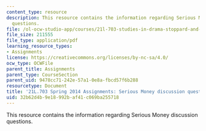 ```yaml
---
content_type: resource
description: This resource contains the information regarding Serious Money discussion
  questions.
file: /ol-ocw-studio-app/courses/21l-703-studies-in-drama-stoppard-and-company-spring-2014/32b62d4b9e18992baf41c069ba255718_MIT21L_703S14_Serious_Mon.pdf
file_size: 211555
file_type: application/pdf
learning_resource_types:
- Assignments
license: https://creativecommons.org/licenses/by-nc-sa/4.0/
ocw_type: OCWFile
parent_title: Assignments
parent_type: CourseSection
parent_uid: 9478cc71-242e-57a1-0e8a-fbcd57f6b288
resourcetype: Document
title: '21L.703 Spring 2014 Assignments: Serious Money discussion questions'
uid: 32b62d4b-9e18-992b-af41-c069ba255718
---
```

This resource contains the information regarding Serious Money discussion questions.